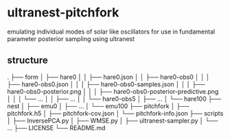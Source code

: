 # ultranest-pitchfork
emulating individual modes of solar like oscillators for use in fundamental parameter posterior sampling using ultranest

## structure
.
├── form
│   ├── hare0
│   │   ├── hare0.json
│   │   ├── hare0-obs0
│   │   │   ├── hare0-obs0.json
│   │   │   ├── hare0-obs0-samples.json
│   │   │   ├── hare0-obs0-posterior.png
│   │   │   ├── hare0-obs0-posterior-predictive.png
│   │   │   └── ...
│   │   ├── ...
│   │   └── hare0-obs5
│   ├── ...
│   └── hare100
├── nest
│   ├── emu0
│   ├── ...
│   └── emu100
├── pitchfork
│   ├── pitchfork.h5
│   ├── pitchfork-cov.json
│   └── pitchfork-info.json
├── scripts
│   ├── InversePCA.py
│   ├── WMSE.py
│   ├── ultranest-sampler.py
│   └── ...
├── LICENSE
└── README.md
